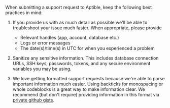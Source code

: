 When submitting a support request to Aptible, keep the following best practices in mind:

1. If you provide us with as much detail as possible we'll be able to troubleshoot your issue much faster.  When appropriate, please provide  

     - Relevant handles (app, account, database etc.)
     - Logs or error messages 
     - The date(s)/time(s) in UTC for when you experienced a problem

2. Sanitize any sensitive information. This includes database connection URLs, SSH keys, passwords, tokens, and any secure environment variables you may be using. 

3. We love getting formatted support requests because we're able to parse important information much easier.  Using backticks for monospacing or whole codeblocks is a great way to make information clear.  We recommend (but don't require) providing information in this format via [private github gists](https://gist.github.com/).  
